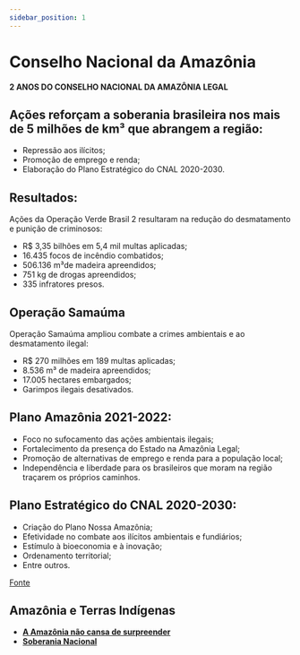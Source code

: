 ```yaml
---
sidebar_position: 1
---
```

# Conselho Nacional da Amazônia 

**2 ANOS DO CONSELHO NACIONAL DA AMAZÔNIA LEGAL**

## Ações reforçam a soberania brasileira nos mais de 5 milhões de km³ que abrangem a região:
- Repressão aos ilícitos;
- Promoção de emprego e renda;
- Elaboração do Plano Estratégico do CNAL 2020-2030.

## Resultados:

Ações da Operação Verde Brasil 2 resultaram na redução do desmatamento e punição de criminosos:

- R$ 3,35 bilhões em 5,4 mil multas aplicadas;
- 16.435 focos de incêndio combatidos;
- 506.136 m³de madeira apreendidos;
- 751 kg de drogas apreendidos;
- 335 infratores presos.

## Operação Samaúma

Operação Samaúma ampliou combate a crimes ambientais e ao desmatamento ilegal:

- R$ 270 milhões em 189 multas aplicadas;
- 8.536 m³ de madeira apreendidos;
- 17.005 hectares embargados;
- Garimpos ilegais desativados.

## Plano Amazônia 2021-2022:

- Foco no sufocamento das ações ambientais ilegais;
- Fortalecimento da presença do Estado na Amazônia Legal;
- Promoção de alternativas de emprego e renda para a população local;
- Independência e liberdade para os brasileiros que moram na região traçarem os próprios caminhos.

## Plano Estratégico do CNAL 2020-2030:

- Criação do Plano Nossa Amazônia;
- Efetividade no combate aos ilícitos ambientais e fundiários;
- Estímulo à bioeconomia e à inovação;
- Ordenamento territorial;
- Entre outros.

[Fonte](https://t.me/jairbolsonarobrasil/3512)

## Amazônia e Terras Indígenas

 - [**A Amazônia não cansa de surpreender**](/blog/2022-03-06-street-rivera-amazonia)
 - [**Soberania Nacional**](/blog/2022-03-02-soberania-nacional) 